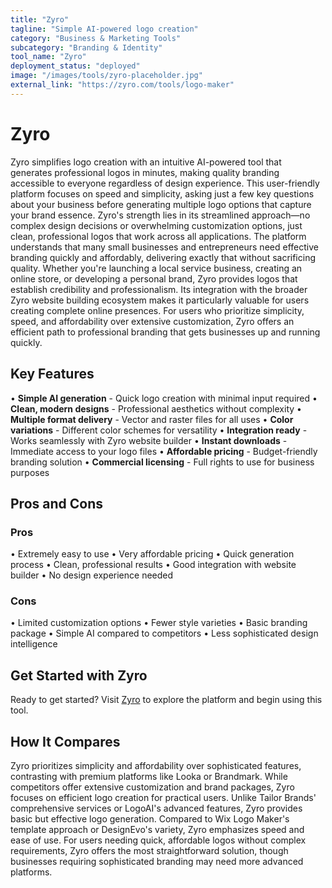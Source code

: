 ```yaml
---
title: "Zyro"
tagline: "Simple AI-powered logo creation"
category: "Business & Marketing Tools"
subcategory: "Branding & Identity"
tool_name: "Zyro"
deployment_status: "deployed"
image: "/images/tools/zyro-placeholder.jpg"
external_link: "https://zyro.com/tools/logo-maker"
---
```


# Zyro

Zyro simplifies logo creation with an intuitive AI-powered tool that generates professional logos in minutes, making quality branding accessible to everyone regardless of design experience. This user-friendly platform focuses on speed and simplicity, asking just a few key questions about your business before generating multiple logo options that capture your brand essence. Zyro's strength lies in its streamlined approach—no complex design decisions or overwhelming customization options, just clean, professional logos that work across all applications. The platform understands that many small businesses and entrepreneurs need effective branding quickly and affordably, delivering exactly that without sacrificing quality. Whether you're launching a local service business, creating an online store, or developing a personal brand, Zyro provides logos that establish credibility and professionalism. Its integration with the broader Zyro website building ecosystem makes it particularly valuable for users creating complete online presences. For users who prioritize simplicity, speed, and affordability over extensive customization, Zyro offers an efficient path to professional branding that gets businesses up and running quickly.

## Key Features

• **Simple AI generation** - Quick logo creation with minimal input required
• **Clean, modern designs** - Professional aesthetics without complexity
• **Multiple format delivery** - Vector and raster files for all uses
• **Color variations** - Different color schemes for versatility
• **Integration ready** - Works seamlessly with Zyro website builder
• **Instant downloads** - Immediate access to your logo files
• **Affordable pricing** - Budget-friendly branding solution
• **Commercial licensing** - Full rights to use for business purposes

## Pros and Cons

### Pros
• Extremely easy to use
• Very affordable pricing
• Quick generation process
• Clean, professional results
• Good integration with website builder
• No design experience needed

### Cons
• Limited customization options
• Fewer style varieties
• Basic branding package
• Simple AI compared to competitors
• Less sophisticated design intelligence

## Get Started with Zyro

Ready to get started? Visit [Zyro](https://zyro.com/tools/logo-maker) to explore the platform and begin using this tool.

## How It Compares

Zyro prioritizes simplicity and affordability over sophisticated features, contrasting with premium platforms like Looka or Brandmark. While competitors offer extensive customization and brand packages, Zyro focuses on efficient logo creation for practical users. Unlike Tailor Brands' comprehensive services or LogoAI's advanced features, Zyro provides basic but effective logo generation. Compared to Wix Logo Maker's template approach or DesignEvo's variety, Zyro emphasizes speed and ease of use. For users needing quick, affordable logos without complex requirements, Zyro offers the most straightforward solution, though businesses requiring sophisticated branding may need more advanced platforms.